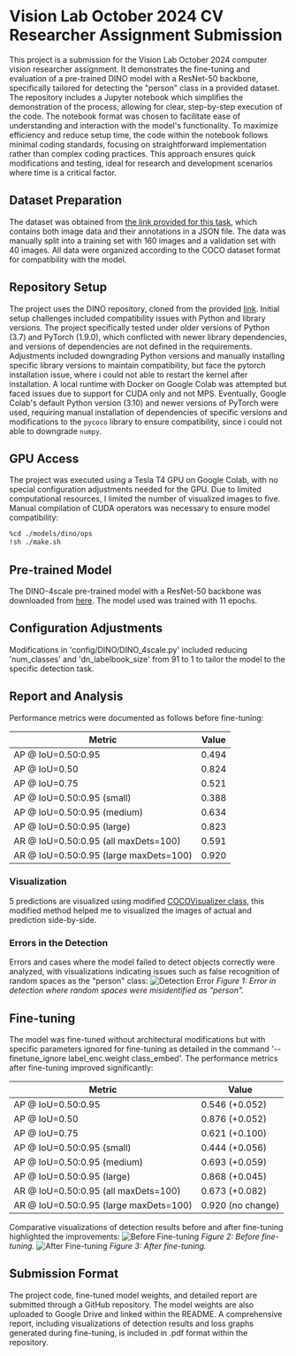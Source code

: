 # Vision Lab October 2024 CV Researcher Assignment Submission
This project is a submission for the Vision Lab October 2024 computer vision researcher assignment. It demonstrates the fine-tuning and evaluation of a pre-trained DINO model with a ResNet-50 backbone, specifically tailored for detecting the "person" class in a provided dataset. The repository includes a Jupyter notebook which simplifies the demonstration of the process, allowing for clear, step-by-step execution of the code. The notebook format was chosen to facilitate ease of understanding and interaction with the model's functionality. To maximize efficiency and reduce setup time, the code within the notebook follows minimal coding standards, focusing on straightforward implementation rather than complex coding practices. This approach ensures quick modifications and testing, ideal for research and development scenarios where time is a critical factor.

## Dataset Preparation
The dataset was obtained from [the link provided for this task](https://drive.google.com/drive/folders/1DCpmo919b7OrAng9clEbiMHjO3D0hyoa?usp=sharing), which contains both image data and their annotations in a JSON file. The data was manually split into a training set with 160 images and a validation set with 40 images. All data were organized according to the COCO dataset format for compatibility with the model.

## Repository Setup
The project uses the DINO repository, cloned from the provided [link](https://github.com/IDEA-Research/DINO/tree/main). Initial setup challenges included compatibility issues with Python and library versions. The project specifically tested under older versions of Python (3.7) and PyTorch (1.9.0), which conflicted with newer library dependencies, and versions of dependencies are not defined in the requirements. Adjustments included downgrading Python versions and manually installing specific library versions to maintain compatibility, but face the pytorch installation issue, where i could not able to restart the kernel after installation. A local runtime with Docker on Google Colab was attempted but faced issues due to support for CUDA only and not MPS. Eventually, Google Colab's default Python version (3.10) and newer versions of PyTorch were used, requiring manual installation of dependencies of specific versions and modifications to the `pycoco` library to ensure compatibility, since i could not able to downgrade `numpy`.

## GPU Access
The project was executed using a Tesla T4 GPU on Google Colab, with no special configuration adjustments needed for the GPU. Due to limited computational resources, I limited the number of visualized images to five. Manual compilation of CUDA operators was necessary to ensure model compatibility:
```bash
%cd ./models/dino/ops
!sh ./make.sh
```

## Pre-trained Model
The DINO-4scale pre-trained model with a ResNet-50 backbone was downloaded from [here](https://drive.google.com/drive/folders/1qD5m1NmK0kjE5hh-G17XUX751WsEG-h_). The model used was trained with 11 epochs.

## Configuration Adjustments
Modifications in 'config/DINO/DINO_4scale.py' included reducing 'num_classes' and 'dn_labelbook_size' from 91 to 1 to tailor the model to the specific detection task.

## Report and Analysis
Performance metrics were documented as follows before fine-tuning:

| Metric | Value |
|--------|-------|
| AP @ IoU=0.50:0.95 | 0.494 |
| AP @ IoU=0.50      | 0.824 |
| AP @ IoU=0.75      | 0.521 |
| AP @ IoU=0.50:0.95 (small) | 0.388 |
| AP @ IoU=0.50:0.95 (medium) | 0.634 |
| AP @ IoU=0.50:0.95 (large) | 0.823 |
| AR @ IoU=0.50:0.95 (all maxDets=100) | 0.591 |
| AR @ IoU=0.50:0.95 (large maxDets=100) | 0.920 |

### Visualization
5 predictions are visualized using modified [COCOVisualizer class](https://github.com/IDEA-Research/DINO/blob/main/util/visualizer.py), this modified method helped me to visualized the images of actual and prediction side-by-side.

### Errors in the Detection
Errors and cases where the model failed to detect objects correctly were analyzed, with visualizations indicating issues such as false recognition of random spaces as the "person" class:
![Detection Error](fig/Screenshot_2024-10-28_at_13.01.36.png)
*Figure 1: Error in detection where random spaces were misidentified as "person".*

## Fine-tuning
The model was fine-tuned without architectural modifications but with specific parameters ignored for fine-tuning as detailed in the command '--finetune_ignore label_enc.weight class_embed'. The performance metrics after fine-tuning improved significantly:

| Metric | Value |
|--------|-------|
| AP @ IoU=0.50:0.95 | 0.546 (+0.052) |
| AP @ IoU=0.50      | 0.876 (+0.052) |
| AP @ IoU=0.75      | 0.621 (+0.100) |
| AP @ IoU=0.50:0.95 (small) | 0.444 (+0.056) |
| AP @ IoU=0.50:0.95 (medium) | 0.693 (+0.059) |
| AP @ IoU=0.50:0.95 (large) | 0.868 (+0.045) |
| AR @ IoU=0.50:0.95 (all maxDets=100) | 0.673 (+0.082) |
| AR @ IoU=0.50:0.95 (large maxDets=100) | 0.920 (no change) |

Comparative visualizations of detection results before and after fine-tuning highlighted the improvements:
![Before Fine-tuning](fig/Screenshot_2024-10-28_at_13.22.38.png)
*Figure 2: Before fine-tuning.*
![After Fine-tuning](fig/Screenshot_2024-10-28_at_13.20.59.png)
*Figure 3: After fine-tuning.*

## Submission Format
The project code, fine-tuned model weights, and detailed report are submitted through a GitHub repository. The model weights are also uploaded to Google Drive and linked within the README. A comprehensive report, including visualizations of detection results and loss graphs generated during fine-tuning, is included in .pdf format within the repository.
